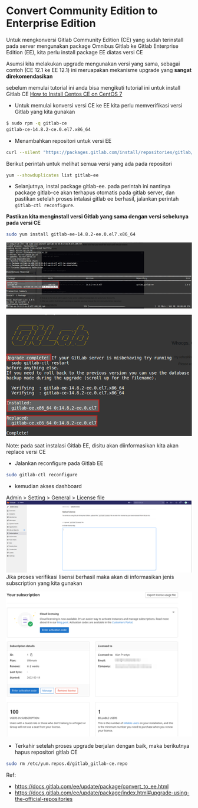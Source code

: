 # Convert Community Edition to Enterprise Edition

Untuk mengkonversi Gitlab Community Edition (CE) yang sudah terinstall pada server mengunakan package Omnibus Gitlab ke Gitlab Enterprise Edition (EE), kita perlu install package EE diatas versi CE

Asumsi kita melakukan upgrade mengunakan versi yang sama, sebagai contoh (CE 12.1 ke EE 12.1) ini meruapakan mekanisme upgrade yang <b>sangat direkomendasikan</b>

sebelum memulai tutorial ini anda bisa mengikuti tutorial ini untuk install Gitlab CE [How to Install Centos CE on CentOS 7](https://alanadiprastyo.github.io/2022/02/27/How-to-install-Gitlab-CE-on-Centos-7.html)

- Untuk memulai konversi versi CE ke EE kita perlu memverifikasi versi Gitlab yang kita gunakan

```bash
$ sudo rpm -q gitlab-ce
gitlab-ce-14.8.2-ce.0.el7.x86_64
```
- Menambahkan repositori untuk versi EE
```bash
curl --silent "https://packages.gitlab.com/install/repositories/gitlab/gitlab-ee/script.rpm.sh" | sudo bash
```

Berikut perintah untuk melihat semua versi yang ada pada repositori
```bash
yum --showduplicates list gitlab-ee
```

- Selanjutnya, instal package gitlab-ee. pada perintah ini nantinya package gitlab-ce akan terhapus otomatis  pada gitlab server, dan  pastikan setelah proses intalasi gitlab ee berhasil, jalankan perintah `gitlab-ctl reconfigure`. 

<b>Pastikan kita menginstall versi Gitlab yang sama dengan versi sebelunya pada versi CE</b>

```bash
sudo yum install gitlab-ee-14.8.2-ee.0.el7.x86_64
```
![Replace Gitlab](/img/gitlab/replace-gitlab.png)

![Replace Gitlab](/img/gitlab/succes-upgrade.png)

Note: pada saat instalasi Gitlab EE, disitu akan diinformasikan kita akan replace versi CE

- Jalankan reconfigure pada Gitlab EE
```bash
sudo gitlab-ctl reconfigure
```
- kemudian akses dashboard

Admin > Setting > General > License file
![Replace Gitlab](/img/gitlab/upload-lisensi.png)
Jika proses verifikasi lisensi berhasil maka akan di informasikan jenis subscription yang kita gunakan

![Replace Gitlab](/img/gitlab/result-subs.png)

- Terkahir setelah proses upgrade berjalan dengan baik, maka berikutnya hapus repositori gitlab CE
```bash
sudo rm /etc/yum.repos.d/gitlab_gitlab-ce.repo
```

Ref:
- https://docs.gitlab.com/ee/update/package/convert_to_ee.html
- https://docs.gitlab.com/ee/update/package/index.html#upgrade-using-the-official-repositories